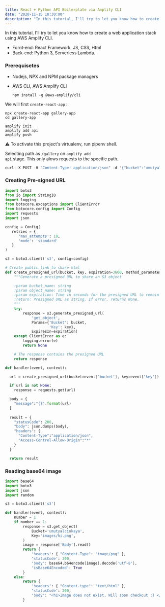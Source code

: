 ```yaml
---
title: React + Python API Boilerplate via Amplify CLI
date: "2020-11-15 18:30:00"
description: "In this tutorial, I'll try to let you know how to create a web application stack using AWS Amplify CLI."
---
```

In this tutorial, I'll try to let you know how to create a web application stack using AWS Amplify CLI.

* Fornt-end: React Framework, JS, CSS, Html
* Back-end: Python 3, Serverless Lambda.

### Prerequisetes

* Nodejs, NPX and NPM package managers

* AWS CLI, AWS Amplify CLI 

  ```shell
  npm install -g @aws-amplify/cli
  ```

We will first <code>create-react-app</code> :

```shell
npx create-react-app gallery-app
cd gallery-app
```

```shell
amplify init
amplify add api
amplify push
```

:warning:	To activate this project's virtualenv, run pipenv shell.

Selecting path as <code>/gallery</code>  on <code>amplify add api</code>	stage. This only alows requests to the specific path.

```python
curl -X POST -H "Content-Type: application/json" -d '{"bucket":"umutyalcinkaya", "key":"images/bye.png"}' https://ixjg1ibb61.execute-api.eu-west-1.amazonaws.com/dev/gallery

```

### Creating Pre-signed URL

```python
import boto3
from io import StringIO
import logging
from botocore.exceptions import ClientError
from botocore.config import Config
import requests 
import json

config = Config(
   retries = {
      'max_attempts': 10,
      'mode': 'standard'
   }
)

s3 = boto3.client('s3', config=config)

# Create public link to share html
def create_presigned_url(bucket, key, expiration=3600, method_parameters=None ,http_method=None): # Maximum 7 days: 1 week expiration value
    """Generate a presigned URL to share an S3 object

    :param bucket_name: string
    :param object_name: string
    :param expiration: Time in seconds for the presigned URL to remain valid
    :return: Presigned URL as string. If error, returns None.
    """
    try:
        response = s3.generate_presigned_url(
            'get_object',
            Params={'Bucket': bucket,
                    'Key': key},
            ExpiresIn=expiration)
    except ClientError as e:
        logging.error(e)
        return None

    # The response contains the presigned URL
    return response

def handler(event, context):

  url = create_presigned_url(bucket=event['bucket'], key=event['key']) # 'umutyalcinkaya' , 'images/bye.png'

  if url is not None:
    response = requests.get(url)

  body = {
    "message":"{}".format(url)
  }
  
  result = {
    "statusCode": 200,
    "body": json.dumps(body),
    "headers": {
      "Content-Type":"application/json",
      "Access-Control-Allow-Origin":"*"
    }
  }

  return result
```

### Reading base64 image 

```python
import base64
import boto3
import json
import random

s3 = boto3.client('s3')

def handler(event, context):
    number = 1
    if number == 1:
        response = s3.get_object(
            Bucket='umutyalcinkaya',
            Key='images/hi.png',
        )
        image = response['Body'].read()
        return {
            'headers': { "Content-Type": "image/png" },
            'statusCode': 200,
            'body': base64.b64encode(image).decode('utf-8'),
            'isBase64Encoded': True
        }
    else:
        return {
            'headers': { "Content-type": "text/html" },
            'statusCode': 200,
            'body': "<h1>Image does not exist. Will soon checkout :) </h1>",
        }
```

